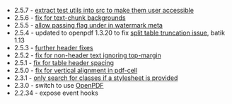 * 2.5.7 - [extract test utils into src to make them user accessible](https://github.com/clj-pdf/clj-pdf/pull/211)
* 2.5.6 - [fix for text-chunk backgrounds](https://github.com/clj-pdf/clj-pdf/commit/8c42aaf958ca3d640365ff1baa4f2ab297f46a88)
* 2.5.5 - [allow passing flag under in watermark meta](https://github.com/clj-pdf/clj-pdf/pull/207)
* 2.5.4 - updated to openpdf 1.3.20 to fix [split table truncation issue](https://github.com/clj-pdf/clj-pdf/issues/203), batik 1.13
* 2.5.3 - [further header fixes](https://github.com/clj-pdf/clj-pdf/pull/202)
* 2.5.2 - [fix for non-header text ignoring top-margin](https://github.com/clj-pdf/clj-pdf/pull/201)
* 2.5.1 - [fix for table header spacing](https://github.com/clj-pdf/clj-pdf/pull/198)
* 2.5.0 - [fix for vertical alignment in pdf-cell](https://github.com/clj-pdf/clj-pdf/pull/197)
* 2.3.1 - [only search for classes if a stylesheet is provided](https://github.com/clj-pdf/clj-pdf/pull/163)
* 2.3.0 - switch to use [OpenPDF](https://librepdf.github.io/OpenPDF/)
* 2.2.34 - expose event hooks
